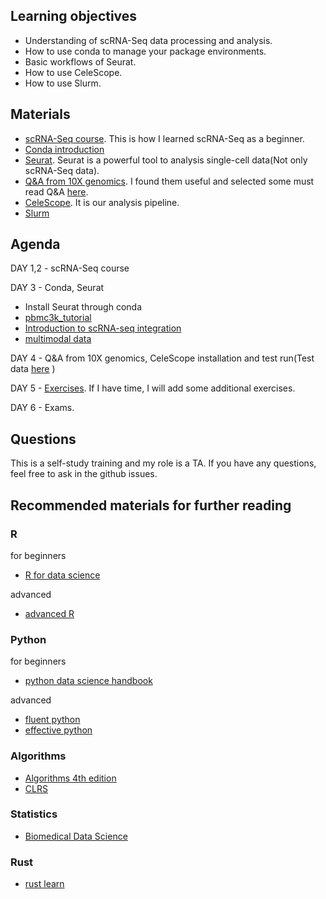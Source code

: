 

## Learning objectives

- Understanding of scRNA-Seq data processing and analysis.
- How to use conda to manage your package environments.
- Basic workflows of Seurat.
- How to use CeleScope.
- How to use Slurm.


## Materials
- [scRNA-Seq course](https://scrnaseq-course.cog.sanger.ac.uk/website/index.html#github). This is how I learned scRNA-Seq as a beginner.
- [Conda introduction](https://astrobiomike.github.io/unix/conda-intro)
- [Seurat](https://satijalab.org/seurat/). Seurat is a powerful tool to analysis single-cell data(Not only scRNA-Seq data). 
- [Q&A from 10X genomics](https://kb.10xgenomics.com/hc/en-us). I found them useful and selected some must read Q&A [here](selected_FAQ.md).
- [CeleScope](https://github.com/singleron-RD/CeleScope/blob/master/docs/manual.md). It is our analysis pipeline.
- [Slurm](https://slurm.schedmd.com/quickstart.html)

## Agenda

DAY 1,2 - scRNA-Seq course

DAY 3 - Conda, Seurat
- Install Seurat through conda
- [pbmc3k_tutorial](https://satijalab.org/seurat/articles/pbmc3k_tutorial.html)
- [Introduction to scRNA-seq integration](https://satijalab.org/seurat/articles/integration_introduction.html)
- [multimodal data](https://satijalab.org/seurat/articles/multimodal_vignette.html)

DAY 4 - Q&A from 10X genomics, CeleScope installation and test run(Test data [here](https://github.com/singleron-RD/celescope_test_script) )

DAY 5 - [Exercises](https://scrnaseq-course.cog.sanger.ac.uk/website/advanced-exercises.html). If I have time, I will add some additional exercises.

DAY 6 - Exams.


## Questions
This is a self-study training and my role is a TA. If you have any questions, feel free to ask in the github issues.

## Recommended materials for further reading

### R
for beginners
- [R for data science](https://r4ds.had.co.nz/)

advanced
- [advanced R](https://adv-r.hadley.nz/)

### Python
for beginners
- [python data science handbook](https://github.com/jakevdp/PythonDataScienceHandbook/tree/master/notebooks)

advanced
- [fluent python](https://github.com/hiddenJuliet/pythondocument/blob/master/Fluent%20Python.pdf)
- [effective python](https://github.com/camoverride/lit/blob/master/Effective-Python.pdf)

### Algorithms
- [Algorithms 4th edition](https://github.com/Mcdonoughd/CS2223/blob/master/Books/Algorithhms%204th%20Edition%20by%20Robert%20Sedgewick%2C%20Kevin%20Wayne.pdf)
- [CLRS](https://github.com/RbkGh/Free-Algorithm-Books/blob/master/book/Introduction%20to%20Algorithms%20-%20Third%20Edition.pdf)

### Statistics
- [Biomedical Data Science](http://genomicsclass.github.io/book/)

### Rust
- [rust learn](https://www.rust-lang.org/learn)
